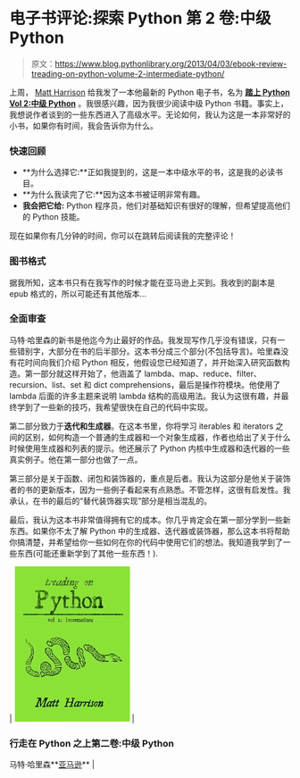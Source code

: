 # 电子书评论:探索 Python 第 2 卷:中级 Python

> 原文：<https://www.blog.pythonlibrary.org/2013/04/03/ebook-review-treading-on-python-volume-2-intermediate-python/>

上周， [Matt Harrison](http://hairysun.com/) 给我发了一本他最新的 Python 电子书，名为 **[踏上 Python Vol 2:中级 Python](http://www.amazon.com/gp/product/B00BT95CWM/ref=as_li_ss_tl?ie=UTF8&camp=1789&creative=390957&creativeASIN=B00BT95CWM&linkCode=as2&tag=thmovsthpy-20)** 。我很感兴趣，因为我很少阅读中级 Python 书籍。事实上，我想说作者谈到的一些东西进入了高级水平。无论如何，我认为这是一本非常好的小书，如果你有时间，我会告诉你为什么。

### 快速回顾

*   **为什么选择它:**正如我提到的，这是一本中级水平的书，这是我的必读书目。
*   **为什么我读完了它:**因为这本书被证明非常有趣。
*   **我会把它给:** Python 程序员，他们对基础知识有很好的理解，但希望提高他们的 Python 技能。

现在如果你有几分钟的时间，你可以在跳转后阅读我的完整评论！

### 图书格式

据我所知，这本书只有在我写作的时候才能在亚马逊上买到。我收到的副本是 epub 格式的，所以可能还有其他版本...

### 全面审查

马特·哈里森的新书是他迄今为止最好的作品。我发现写作几乎没有错误，只有一些错别字，大部分在书的后半部分。这本书分成三个部分(不包括导言)。哈里森没有花时间向我们介绍 Python 相反，他假设您已经知道了，并开始深入研究函数构造。第一部分就这样开始了，他涵盖了 lambda、map、reduce、filter、recursion、list、set 和 dict comprehensions，最后是操作符模块。他使用了 lambda 后面的许多主题来说明 lambda 结构的高级用法。我认为这很有趣，并最终学到了一些新的技巧，我希望很快在自己的代码中实现。

第二部分致力于**迭代和生成器**。在这本书里，你将学习 iterables 和 iterators 之间的区别，如何构造一个普通的生成器和一个对象生成器，作者也给出了关于什么时候使用生成器和列表的提示。他还展示了 Python 内核中生成器和迭代器的一些真实例子。他在第一部分也做了一点。

第三部分是关于函数、闭包和装饰器的，重点是后者。我认为这部分是他关于装饰者的书的更新版本，因为一些例子看起来有点熟悉。不管怎样，这很有启发性。我承认，在书的最后的“替代装饰器实现”部分是相当混乱的。

最后，我认为这本书非常值得拥有它的成本。你几乎肯定会在第一部分学到一些新东西。如果你不太了解 Python 中的生成器、迭代器或装饰器，那么这本书将帮助你搞清楚，并希望给你一些如何在你的代码中使用它们的想法。我知道我学到了一些东西(可能还重新学到了其他一些东西！).

| [![treading_on_python_vol2](img/ee5c92431dd6a51a975ad7ad6654711e.png)](https://www.blog.pythonlibrary.org/wp-content/uploads/2013/04/treading_on_python_vol2.png) | 

### 行走在 Python 之上第二卷:中级 Python

马特·哈里森**[亚马逊](http://www.amazon.com/gp/product/B00BT95CWM/ref=as_li_ss_tl?ie=UTF8&camp=1789&creative=390957&creativeASIN=B00BT95CWM&linkCode=as2&tag=thmovsthpy-20)** |